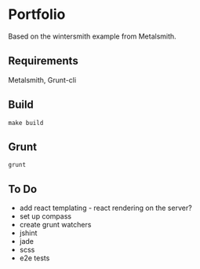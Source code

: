 # Portfolio

Based on the wintersmith example from Metalsmith.

## Requirements

Metalsmith, Grunt-cli

## Build

`make build`

## Grunt

`grunt`

## To Do

- add react templating - react rendering on the server?
- set up compass
- create grunt watchers
 - jshint
 - jade
 - scss
- e2e tests
